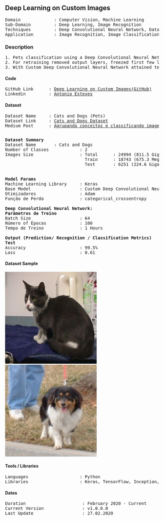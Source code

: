 ## Deep Learning on Custom Images                                             

<pre>
Domain             : Computer Vision, Machine Learning
Sub-Domain         : Deep Learning, Image Recognition
Techniques         : Deep Convolutional Neural Network, Data Augumentation
Application        : Image Recognition, Image Classification, Pets Imaging
</pre>

### Description
<pre>
1. Pets classification using a Deep Convolutional Neural Network by creating a model with 24994 images of cats and dogs (811.5MB).
2. For retraining removed output layers, freezed first few layers and fine-tuned model for two new label classes (Pneumonia and Normal).
3. With Custom Deep Convolutional Neural Network attained testing accuracy 99.50% and loss 0.61.
</pre>

#### Code
<pre>
GitHub Link      : <a href=https://github.com/toniesteves/deep-learning-on-custom-images target="_blank">Deep Learning on Custom Images(GitHub)</a>
Linkedin         : <a href=https://www.linkedin.com/in/toniesteves/ target="_blank">Antonio Esteves</a>
</pre>

#### Dataset
<pre>
Dataset Name     : Cats and Dogs (Pets)
Dataset Link     : <a href=https://mega.nz/#!BT5hSSiL!JIMryhr2S8OnpaR2rr-8pcsGPt5Rh6nug0UYZKIpgYo target="_blank">Cats and Dogs Dataset</a>
Medium Post      : <a href=https://bit.ly/393cZte target="_blank">Agrupando conceitos e classificando imagens com Deep Learning</a>

</pre>

<pre>
<b>Dataset Summary</b>
Dataset Name       : Cats and Dogs
Number of Classes            : 2
Images Size                  : Total      : 24994 (811.5 Gigabyte (MB))
                               Train      : 18743 (675.3 Megabyte (MB))
                               Test       : 6251 (224.6 Gigabyte (MB))


<b>Model Params</b>
Machine Learning Library     : Keras
Base Model                   : Custom Deep Convolutional Neural Network
Otimizadores                 : Adam
Função de Perda              : categorical_crossentropy

<b>Deep Convolutional Neural Network: </b>
<b>Parâmetros de Treino</b>
Batch Size                   : 64
Número of Épocas             : 100
Tempo de Treino              : 1 Hours

<b>Output (Prediction/ Recognition / Classification Metrics)</b>
<b>Test</b>
Accuracy                     : 99.5%
Loss                         : 0.61
</pre>

#### Dataset Sample

<kbd>
<img src=https://github.com/toniesteves/deep-learning-on-custom-images/blob/master/sample-cat.jpeg width="300" height="300">
</kbd>

<kbd>
<img src=https://github.com/toniesteves/deep-learning-on-custom-images/blob/master/sample-dog.jpeg width="300" height="300">
</kbd>

#### Tools / Libraries
<pre>
Languages                    : Python
Libraries                    : Keras, TensorFlow, Inception, ImageNet
</pre>

#### Dates
<pre>
Duration                      : February 2020 - Current
Current Version               : v1.0.0.0
Last Update                   : 27.02.2020
</pre>
